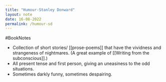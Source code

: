 ```yaml
---
title: "Humour-Stanley Donward"
layout: note
date: 16-08-2022
permalink: /humour-sd
---
```

#BookNotes 
-   Collection of short stories/ [[prose-poems]] that have the vividness and strangeness of nightmares. (A great example of [[Writing from the subconscious]].)
-   All present tense and first person, giving an uneasiness to the odd situations.
-   Sometimes darkly funny, sometimes despairing.
